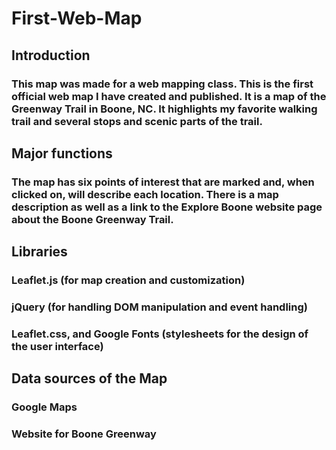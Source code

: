 # First-Web-Map
## Introduction
### This map was made for a web mapping class. This is the first official web map I have created and published. It is a map of the Greenway Trail in Boone, NC. It highlights my favorite walking trail and several stops and scenic parts of the trail.  
## Major functions
### The map has six points of interest that are marked and, when clicked on, will describe each location. There is a map description as well as a link to the Explore Boone website page about the Boone Greenway Trail.
## Libraries
### Leaflet.js (for map creation and customization)
### jQuery (for handling DOM manipulation and event handling)
### Leaflet.css, and Google Fonts (stylesheets for the design of the user interface)
## Data sources of the Map
### Google Maps
### Website for Boone Greenway


